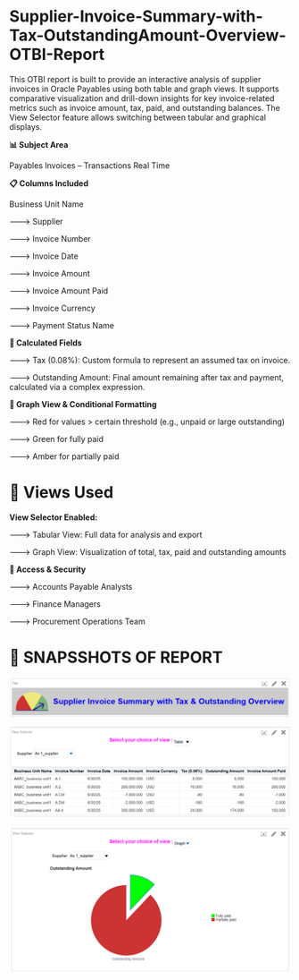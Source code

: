 # Supplier-Invoice-Summary-with-Tax-OutstandingAmount-Overview-OTBI-Report

This OTBI report is built to provide an interactive analysis of supplier invoices in Oracle Payables using both table and graph views. It supports comparative visualization and drill-down insights for key invoice-related metrics such as invoice amount, tax, paid, and outstanding balances. The View Selector feature allows switching between tabular and graphical displays.


**📊 Subject Area**

Payables Invoices – Transactions Real Time

**📋 Columns Included**

Business Unit Name

---> Supplier

---> Invoice Number	

---> Invoice Date	

---> Invoice Amount	

---> Invoice Amount Paid	

---> Invoice Currency	

---> Payment Status Name	

**🧠 Calculated Fields**

---> Tax (0.08%): Custom formula to represent an assumed tax on invoice.

---> Outstanding Amount: Final amount remaining after tax and payment, calculated via a complex expression.

**🎨 Graph View & Conditional Formatting**

---> Red for values > certain threshold (e.g., unpaid or large outstanding)

---> Green for fully paid

---> Amber for partially paid

# 🔀 Views Used

**View Selector Enabled:**

---> Tabular View: Full data for analysis and export

---> Graph View: Visualization of total, tax, paid and outstanding amounts

**🔐 Access & Security**

---> Accounts Payable Analysts

---> Finance Managers

---> Procurement Operations Team

# 📸 SNAPSSHOTS OF REPORT 


 ![img_alt](https://github.com/Jay-reddy-adv/Supplier-Invoice-Summary-with-Tax-Outstanding-Overview-OTBI-Report/blob/b463ed939c1be6b37f630f266562d8b65957700a/Title.png)

 ![img_alt](https://github.com/Jay-reddy-adv/Supplier-Invoice-Summary-with-Tax-Outstanding-Overview-OTBI-Report/blob/b463ed939c1be6b37f630f266562d8b65957700a/Table%20view%20in%20View%20Selector.png)

 ![img_alt](https://github.com/Jay-reddy-adv/Supplier-Invoice-Summary-with-Tax-Outstanding-Overview-OTBI-Report/blob/b463ed939c1be6b37f630f266562d8b65957700a/Graph%20view%20in%20View%20Selector.png)


 













